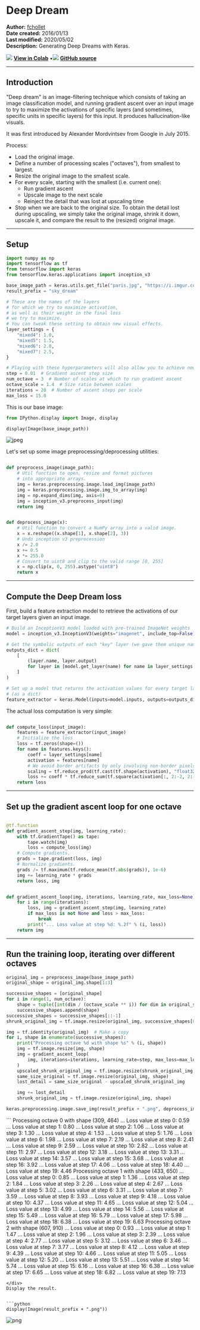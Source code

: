 # Deep Dream

**Author:** [fchollet](https://twitter.com/fchollet)<br>
**Date created:** 2016/01/13<br>
**Last modified:** 2020/05/02<br>
**Description:** Generating Deep Dreams with Keras.


<img class="k-inline-icon" src="https://colab.research.google.com/img/colab_favicon.ico"/> [**View in Colab**](https://colab.research.google.com/github/https://github.com/keras-team/keras-io/blob/master/examples/generative/deep_dream/ipynb/deep_dream.py)  <span class="k-dot">•</span><img class="k-inline-icon" src="https://github.com/favicon.ico"/> [**GitHub source**](https://github.com/https://github.com/keras-team/keras-io/blob/master/examples/generative/deep_dream/deep_dream.py)



---
## Introduction

"Deep dream" is an image-filtering technique which consists of taking an image
classification model, and running gradient ascent over an input image to
try to maximize the activations of specific layers (and sometimes, specific units in
specific layers) for this input. It produces hallucination-like visuals.

It was first introduced by Alexander Mordvintsev from Google in July 2015.

Process:

- Load the original image.
- Define a number of processing scales ("octaves"),
from smallest to largest.
- Resize the original image to the smallest scale.
- For every scale, starting with the smallest (i.e. current one):
    - Run gradient ascent
    - Upscale image to the next scale
    - Reinject the detail that was lost at upscaling time
- Stop when we are back to the original size.
To obtain the detail lost during upscaling, we simply
take the original image, shrink it down, upscale it,
and compare the result to the (resized) original image.

---
## Setup


```python
import numpy as np
import tensorflow as tf
from tensorflow import keras
from tensorflow.keras.applications import inception_v3

base_image_path = keras.utils.get_file("paris.jpg", "https://i.imgur.com/aGBdQyK.jpg")
result_prefix = "sky_dream"

# These are the names of the layers
# for which we try to maximize activation,
# as well as their weight in the final loss
# we try to maximize.
# You can tweak these setting to obtain new visual effects.
layer_settings = {
    "mixed4": 1.0,
    "mixed5": 1.5,
    "mixed6": 2.0,
    "mixed7": 2.5,
}

# Playing with these hyperparameters will also allow you to achieve new effects
step = 0.01  # Gradient ascent step size
num_octave = 3  # Number of scales at which to run gradient ascent
octave_scale = 1.4  # Size ratio between scales
iterations = 20  # Number of ascent steps per scale
max_loss = 15.0

```

This is our base image:


```python
from IPython.display import Image, display

display(Image(base_image_path))

```


![jpeg](/img/examples/generative/deep_dream/deep_dream_5_0.jpeg)


Let's set up some image preprocessing/deprocessing utilities:


```python

def preprocess_image(image_path):
    # Util function to open, resize and format pictures
    # into appropriate arrays.
    img = keras.preprocessing.image.load_img(image_path)
    img = keras.preprocessing.image.img_to_array(img)
    img = np.expand_dims(img, axis=0)
    img = inception_v3.preprocess_input(img)
    return img


def deprocess_image(x):
    # Util function to convert a NumPy array into a valid image.
    x = x.reshape((x.shape[1], x.shape[2], 3))
    # Undo inception v3 preprocession
    x /= 2.0
    x += 0.5
    x *= 255.0
    # Convert to uint8 and clip to the valid range [0, 255]
    x = np.clip(x, 0, 255).astype("uint8")
    return x


```

---
## Compute the Deep Dream loss

First, build a feature extraction model to retrieve the activations of our target layers
given an input image.


```python
# Build an InceptionV3 model loaded with pre-trained ImageNet weights
model = inception_v3.InceptionV3(weights="imagenet", include_top=False)

# Get the symbolic outputs of each "key" layer (we gave them unique names).
outputs_dict = dict(
    [
        (layer.name, layer.output)
        for layer in [model.get_layer(name) for name in layer_settings.keys()]
    ]
)

# Set up a model that returns the activation values for every target layer
# (as a dict)
feature_extractor = keras.Model(inputs=model.inputs, outputs=outputs_dict)

```

The actual loss computation is very simple:


```python

def compute_loss(input_image):
    features = feature_extractor(input_image)
    # Initialize the loss
    loss = tf.zeros(shape=())
    for name in features.keys():
        coeff = layer_settings[name]
        activation = features[name]
        # We avoid border artifacts by only involving non-border pixels in the loss.
        scaling = tf.reduce_prod(tf.cast(tf.shape(activation), "float32"))
        loss += coeff * tf.reduce_sum(tf.square(activation[:, 2:-2, 2:-2, :])) / scaling
    return loss


```

---
## Set up the gradient ascent loop for one octave


```python

@tf.function
def gradient_ascent_step(img, learning_rate):
    with tf.GradientTape() as tape:
        tape.watch(img)
        loss = compute_loss(img)
    # Compute gradients.
    grads = tape.gradient(loss, img)
    # Normalize gradients.
    grads /= tf.maximum(tf.reduce_mean(tf.abs(grads)), 1e-6)
    img += learning_rate * grads
    return loss, img


def gradient_ascent_loop(img, iterations, learning_rate, max_loss=None):
    for i in range(iterations):
        loss, img = gradient_ascent_step(img, learning_rate)
        if max_loss is not None and loss > max_loss:
            break
        print("... Loss value at step %d: %.2f" % (i, loss))
    return img


```

---
## Run the training loop, iterating over different octaves


```python
original_img = preprocess_image(base_image_path)
original_shape = original_img.shape[1:3]

successive_shapes = [original_shape]
for i in range(1, num_octave):
    shape = tuple([int(dim / (octave_scale ** i)) for dim in original_shape])
    successive_shapes.append(shape)
successive_shapes = successive_shapes[::-1]
shrunk_original_img = tf.image.resize(original_img, successive_shapes[0])

img = tf.identity(original_img)  # Make a copy
for i, shape in enumerate(successive_shapes):
    print("Processing octave %d with shape %s" % (i, shape))
    img = tf.image.resize(img, shape)
    img = gradient_ascent_loop(
        img, iterations=iterations, learning_rate=step, max_loss=max_loss
    )
    upscaled_shrunk_original_img = tf.image.resize(shrunk_original_img, shape)
    same_size_original = tf.image.resize(original_img, shape)
    lost_detail = same_size_original - upscaled_shrunk_original_img

    img += lost_detail
    shrunk_original_img = tf.image.resize(original_img, shape)

keras.preprocessing.image.save_img(result_prefix + ".png", deprocess_image(img.numpy()))

```

<div class="k-default-codeblock">
```
Processing octave 0 with shape (309, 464)
... Loss value at step 0: 0.59
... Loss value at step 1: 0.80
... Loss value at step 2: 1.06
... Loss value at step 3: 1.30
... Loss value at step 4: 1.53
... Loss value at step 5: 1.76
... Loss value at step 6: 1.98
... Loss value at step 7: 2.19
... Loss value at step 8: 2.41
... Loss value at step 9: 2.59
... Loss value at step 10: 2.82
... Loss value at step 11: 2.97
... Loss value at step 12: 3.18
... Loss value at step 13: 3.31
... Loss value at step 14: 3.57
... Loss value at step 15: 3.68
... Loss value at step 16: 3.92
... Loss value at step 17: 4.06
... Loss value at step 18: 4.40
... Loss value at step 19: 4.46
Processing octave 1 with shape (433, 650)
... Loss value at step 0: 0.85
... Loss value at step 1: 1.36
... Loss value at step 2: 1.84
... Loss value at step 3: 2.26
... Loss value at step 4: 2.67
... Loss value at step 5: 3.02
... Loss value at step 6: 3.31
... Loss value at step 7: 3.59
... Loss value at step 8: 3.93
... Loss value at step 9: 4.18
... Loss value at step 10: 4.37
... Loss value at step 11: 4.65
... Loss value at step 12: 5.04
... Loss value at step 13: 4.99
... Loss value at step 14: 5.56
... Loss value at step 15: 5.49
... Loss value at step 16: 5.79
... Loss value at step 17: 5.98
... Loss value at step 18: 6.38
... Loss value at step 19: 6.63
Processing octave 2 with shape (607, 910)
... Loss value at step 0: 0.93
... Loss value at step 1: 1.47
... Loss value at step 2: 1.96
... Loss value at step 3: 2.39
... Loss value at step 4: 2.77
... Loss value at step 5: 3.12
... Loss value at step 6: 3.46
... Loss value at step 7: 3.77
... Loss value at step 8: 4.12
... Loss value at step 9: 4.39
... Loss value at step 10: 4.66
... Loss value at step 11: 5.05
... Loss value at step 12: 5.20
... Loss value at step 13: 5.51
... Loss value at step 14: 5.74
... Loss value at step 15: 6.16
... Loss value at step 16: 6.38
... Loss value at step 17: 6.65
... Loss value at step 18: 6.82
... Loss value at step 19: 7.13

```
</div>
Display the result.


```python
display(Image(result_prefix + ".png"))

```


![png](/img/examples/generative/deep_dream/deep_dream_17_0.png)

